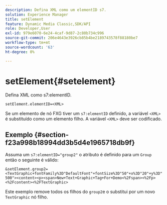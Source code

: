 ```yaml
---
description: Defina XML como um elementID s7.
solution: Experience Manager
title: setElement
feature: Dynamic Media Classic,SDK/API
role: Developer,User
exl-id: 979e6070-6e24-4caf-9d87-2c80b734c996
source-git-commit: 206e4643e3926cb85b4be2189743578f88180be7
workflow-type: tm+mt
source-wordcount: '63'
ht-degree: 0%

---
```


# setElement{#setelement}

Defina XML como s7:elementID.

`setElement.elementID=<XML>`

Se um elemento de nó FXG tiver um `s7:elementID` definido, a variável `<XML>` é substituído como um elemento filho. A variável `<XML>` deve ser codificado.

## Exemplo {#section-f23a998b18994dd3b5d4e1965718db9f}

Assuma um `s7:elementID="group2"` o atributo é definido para um `Group` então o seguinte é válido:

`&setElement.group2=<TextGraphic+fontFamily%3D"DefaultFont"+fontSize%3D"50"+x%3D"20"+y%3D"500"><content><p><span>New+Text+Graphic+Tag+For+Demo<%2Fspan><%2Fp><%2Fcontent><%2FTextGraphic>`

Este exemplo remove todos os filhos do `group2`e o substitui por um novo `TextGraphic` nó filho.
